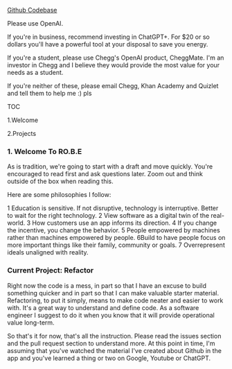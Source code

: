 <a href="https://github.com/RobotsBuildingEducation/RobotsBuildingEducation">Github Codebase</a>

Please use OpenAI.

If you're in business, recommend investing in ChatGPT+.
For $20 or so dollars you'll have a powerful tool at your disposal to save you energy.

If you're a student, please use Chegg's OpenAI product, CheggMate.
I'm an investor in Chegg and I believe they would provide the most value for your needs as a student.

If you're neither of these, please email Chegg, Khan Academy and Quizlet and tell them to help me :) pls

TOC

1.Welcome

2.Projects

### 1. Welcome To RO.B.E

As is tradition, we're going to start with a draft and move quickly.
You're encouraged to read first and ask questions later.
Zoom out and think outside of the box when reading this.

Here are some philosophies I follow:

1 Education is sensitive. If not disruptive, technology is interruptive.
Better to wait for the right technology.
2 View software as a digital twin of the real-world.
3 How customers use an app informs its direction.
4 If you change the incentive, you change the behavior.
5 People empowered by machines rather than machines empowered by people.
6Build to have people focus on more important things like their family, community or goals.
7 Overrepresent ideals unaligned with reality.

### Current Project: Refactor

Right now the code is a mess, in part so that I have an excuse to build something quicker and in part so that I
can make valuable starter material. Refactoring, to put it simply, means to make code neater and easier to work with.
It's a great way to understand and define code.
As a software engineer I suggest to do it when you know that it will provide operational value long-term.

So that's it for now, that's all the instruction. Please read the issues section and the pull request section to understand more.
At this point in time, I'm assuming that you've watched the material
I've created about Github in the app and you've learned a thing or two on Google, Youtube or ChatGPT.
